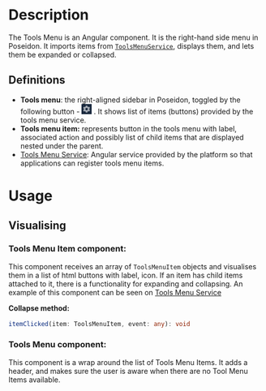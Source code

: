 # Description
The Tools Menu is an Angular component. It is the right-hand side menu in Poseidon. It imports items from [```ToolsMenuService```](https://kognifai.visualstudio.com/Kognifai%20Core/_wiki/wikis/PoseidonNext.wiki?wikiVersion=GBwikiMaster&pagePath=%2FPoseidon%20Next%2FSDK%20documentation%2FTools%20Menu%20Service&_a=edit), displays them, and lets them be expanded or collapsed.


## Definitions
- **Tools menu**: the right-aligned sidebar in Poseidon, toggled by the following button - ![image.png](.attachments/image-72f21012-8af3-45f4-8574-67e4f8cd36ea.png) . It shows list of items (buttons) provided by the tools menu service.
- **Tools menu item:** represents button in the tools menu with label, associated action and possibly list of child items that are displayed nested under the parent. 
- [Tools Menu Service](/Poseidon-Next/Public-documentation/SDK-reference/Tools-Menu-Service): Angular service provided by the platform so that applications can register tools menu items. 

# Usage

## Visualising

### Tools Menu Item component:
This component receives an array of ```ToolsMenuItem``` objects and visualises them in a list of html buttons with label, icon. If an item has child items attached to it, there is a functionality for expanding and collapsing. An example of this component can be seen on [Tools Menu Service](/Poseidon-Next/Public-documentation/SDK-reference/Tools-Menu-Service)

**Collapse method:**
```typescript
itemClicked(item: ToolsMenuItem, event: any): void
```
### Tools Menu component:
This component is a wrap around the list of Tools Menu Items.
It adds a header, and makes sure the user is aware when there are no Tool Menu Items available.